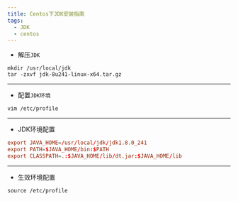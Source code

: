 ```yaml
---
title: Centos下JDK安装指南
tags:
  - JDK
  - centos
---
```


* 解压`JDK`
~~~shell
mkdir /usr/local/jdk
tar -zxvf jdk-8u241-linux-x64.tar.gz 
~~~
---
* 配置`JDK环境`
~~~shell
vim /etc/profile
~~~
---
* JDK环境配置
~~~conf
export JAVA_HOME=/usr/local/jdk/jdk1.8.0_241
export PATH=$JAVA_HOME/bin:$PATH
export CLASSPATH=.:$JAVA_HOME/lib/dt.jar:$JAVA_HOME/lib
~~~
---
* 生效环境配置
~~~shell
source /etc/profile
~~~
